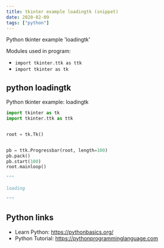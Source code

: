 ```yaml
---
title: tkinter example loadingtk (snippet)
date: 2020-02-09
tags: ["python"]
---
```

Python tkinter example 'loadingtk'


Modules used in program: 
* `import tkinter.ttk as ttk`
* `import tkinter as tk`

## python loadingtk

Python tkinter example: loadingtk

```python
import tkinter as tk
import tkinter.ttk as ttk


root = tk.Tk()


pb = ttk.Progressbar(root, length=100)
pb.pack()
pb.start(100)
root.mainloop()

"""

loading

"""

```

## Python links

- Learn Python: https://pythonbasics.org/
- Python Tutorial: https://pythonprogramminglanguage.com
